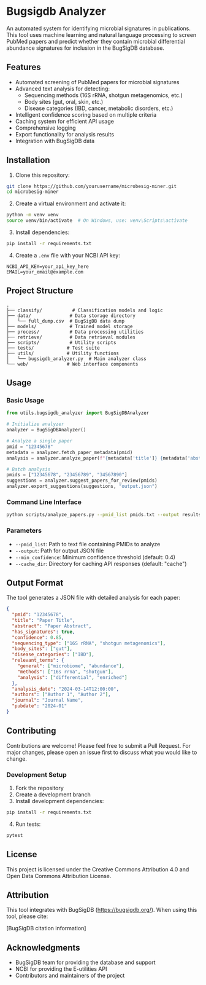 # Bugsigdb Analyzer

An automated system for identifying microbial signatures in publications. This tool uses machine learning and natural language processing to screen PubMed papers and predict whether they contain microbial differential abundance signatures for inclusion in the BugSigDB database.

## Features

- Automated screening of PubMed papers for microbial signatures
- Advanced text analysis for detecting:
  - Sequencing methods (16S rRNA, shotgun metagenomics, etc.)
  - Body sites (gut, oral, skin, etc.)
  - Disease categories (IBD, cancer, metabolic disorders, etc.)
- Intelligent confidence scoring based on multiple criteria
- Caching system for efficient API usage
- Comprehensive logging
- Export functionality for analysis results
- Integration with BugSigDB data

## Installation

1. Clone this repository:
```bash
git clone https://github.com/yourusername/microbesig-miner.git
cd microbesig-miner
```

2. Create a virtual environment and activate it:
```bash
python -m venv venv
source venv/bin/activate  # On Windows, use: venv\Scripts\activate
```

3. Install dependencies:
```bash
pip install -r requirements.txt
```

4. Create a `.env` file with your NCBI API key:
```
NCBI_API_KEY=your_api_key_here
EMAIL=your_email@example.com
```

## Project Structure

```
.
├── classify/           # Classification models and logic
├── data/              # Data storage directory
│   └── full_dump.csv  # BugSigDB data dump
├── models/            # Trained model storage
├── process/           # Data processing utilities
├── retrieve/          # Data retrieval modules
├── scripts/           # Utility scripts
├── tests/            # Test suite
├── utils/            # Utility functions
│   └── bugsigdb_analyzer.py  # Main analyzer class
└── web/              # Web interface components
```

## Usage

### Basic Usage

```python
from utils.bugsigdb_analyzer import BugSigDBAnalyzer

# Initialize analyzer
analyzer = BugSigDBAnalyzer()

# Analyze a single paper
pmid = "12345678"
metadata = analyzer.fetch_paper_metadata(pmid)
analysis = analyzer.analyze_paper(f"{metadata['title']} {metadata['abstract']}")

# Batch analysis
pmids = ["12345678", "23456789", "34567890"]
suggestions = analyzer.suggest_papers_for_review(pmids)
analyzer.export_suggestions(suggestions, "output.json")
```

### Command Line Interface

```bash
python scripts/analyze_papers.py --pmid_list pmids.txt --output results.json --min_confidence 0.4
```

### Parameters

- `--pmid_list`: Path to text file containing PMIDs to analyze
- `--output`: Path for output JSON file
- `--min_confidence`: Minimum confidence threshold (default: 0.4)
- `--cache_dir`: Directory for caching API responses (default: "cache")

## Output Format

The tool generates a JSON file with detailed analysis for each paper:

```json
{
  "pmid": "12345678",
  "title": "Paper Title",
  "abstract": "Paper Abstract",
  "has_signatures": true,
  "confidence": 0.85,
  "sequencing_type": ["16S rRNA", "shotgun metagenomics"],
  "body_sites": ["gut"],
  "disease_categories": ["IBD"],
  "relevant_terms": {
    "general": ["microbiome", "abundance"],
    "methods": ["16s rrna", "shotgun"],
    "analysis": ["differential", "enriched"]
  },
  "analysis_date": "2024-03-14T12:00:00",
  "authors": ["Author 1", "Author 2"],
  "journal": "Journal Name",
  "pubdate": "2024-01"
}
```

## Contributing

Contributions are welcome! Please feel free to submit a Pull Request. For major changes, please open an issue first to discuss what you would like to change.

### Development Setup

1. Fork the repository
2. Create a development branch
3. Install development dependencies:
```bash
pip install -r requirements.txt
```
4. Run tests:
```bash
pytest
```

## License

This project is licensed under the Creative Commons Attribution 4.0 and Open Data Commons Attribution License.

## Attribution

This tool integrates with BugSigDB (https://bugsigdb.org/). When using this tool, please cite:

[BugSigDB citation information]

## Acknowledgments

- BugSigDB team for providing the database and support
- NCBI for providing the E-utilities API
- Contributors and maintainers of the project 
